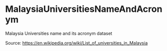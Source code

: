 # MalaysiaUniversitiesNameAndAcronym
Malaysia Universities name and its acronym dataset

Source: https://en.wikipedia.org/wiki/List_of_universities_in_Malaysia
